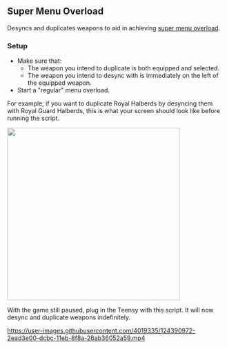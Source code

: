 ## Super Menu Overload

Desyncs and duplicates weapons to aid in achieving [super menu overload](https://www.youtube.com/watch?v=PE9qypTqMOg).

### Setup

- Make sure that:
  - The weapon you intend to duplicate is both equipped and selected.
  - The weapon you intend to desync with is immediately on the left of the equipped weapon.
- Start a "regular" menu overload.

For example, if you want to duplicate Royal Halberds by desyncing them with Royal Guard Halberds, this is what your screen should look like before running the script.

<img src="https://i.imgur.com/XzdFYbh.jpg" width="400">

With the game still paused, plug in the Teensy with this script. It will now desync and duplicate weapons indefinitely.

https://user-images.githubusercontent.com/4019335/124390972-2ead3e00-dcbc-11eb-8f8a-26ab36052a59.mp4
